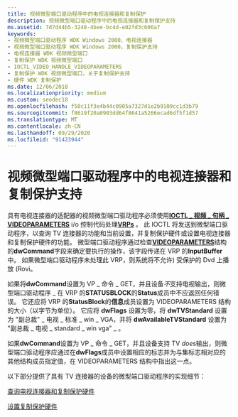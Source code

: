 ```yaml
---
title: 视频微型端口驱动程序中的电视连接器和复制保护
description: 视频微型端口驱动程序中的电视连接器和复制保护支持
ms.assetid: 7d7d44b5-3248-4bee-bc4d-e02fd3c606a7
keywords:
- 视频微型端口驱动程序 WDK Windows 2000、电视连接器
- 视频微型端口驱动程序 WDK Windows 2000，复制保护支持
- 电视连接器 WDK 视频微型端口
- 复制保护 WDK 视频微型端口
- IOCTL_VIDEO_HANDLE_VIDEOPARAMETERS
- 复制保护 WDK 视频微型端口，关于复制保护支持
- 硬件 WDK 复制保护
ms.date: 12/06/2018
ms.localizationpriority: medium
ms.custom: seodec18
ms.openlocfilehash: f50c11f3e4b44c0905a7327d1e2b9109cc1d3b79
ms.sourcegitcommit: f8619f20a0903dd64f8641a5266ecad6df5f1d57
ms.translationtype: MT
ms.contentlocale: zh-CN
ms.lasthandoff: 09/29/2020
ms.locfileid: "91423944"
---
```

# <a name="tv-connector-and-copy-protection-support-in-video-miniport-drivers"></a>视频微型端口驱动程序中的电视连接器和复制保护支持

具有电视连接器的适配器的视频微型端口驱动程序必须使用[**IOCTL \_ 视频 \_ 句柄 \_ VIDEOPARAMETERS**](/windows-hardware/drivers/ddi/ntddvdeo/ni-ntddvdeo-ioctl_video_handle_videoparameters) i/o 控制代码处理[**VRPs**](/windows-hardware/drivers/ddi/video/ns-video-_video_request_packet) 。 此 IOCTL 将发送到微型端口驱动程序，以查询 TV 连接器的功能和当前设置，并复制保护硬件或设置电视连接器和复制保护硬件的功能。 微型端口驱动程序通过检查[**VIDEOPARAMETERS**](/windows/win32/api/tvout/ns-tvout-videoparameters)结构的**dwCommand**字段来确定要执行的操作，该字段传递在 VRP 的**InputBuffer**中。 如果微型端口驱动程序未处理此 VRP，则系统将不允许) 受保护的 Dvd 上播放 (Rovi。

如果将**dwCommand**设置为 VP \_ 命令 \_ GET，并且设备*不*支持电视输出，则微型端口驱动程序 \_ 在 VRP 的**STATUSBLOCK**的**Status**成员中不应返回任何错误。 它还应将 VRP 的**StatusBlock**的**信息**成员设置为 VIDEOPARAMETERS 结构的大小（以字节为单位）。 它应将 **dwFlags** 设置为零，将 **dwTVStandard** 设置为 "副总裁" \_ 电视 \_ 标准 \_ win \_ VGA，并将 **dwAvailableTVStandard** 设置为 "副总裁 \_ 电视 \_ standard \_ win vga" \_ 。

如果**dwCommand**设置为 VP \_ 命令 \_ GET，并且设备支持 TV *does*输出，则微型端口驱动程序应通过在**dwFlags**成员中设置相应的标志并为与集标志相对应的其他结构成员指定值，在 VIDEOPARAMETERS 结构中指出这一点。

以下部分提供了具有 TV 连接器的设备的微型端口驱动程序的实现细节：

[查询电视连接器和复制保护硬件](querying-tv-connector-and-copy-protection-hardware.md)

[设置复制保护硬件](setting-copy-protection-hardware.md)

 

